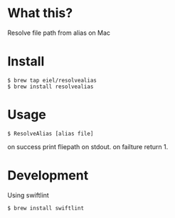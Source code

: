 # What this?

Resolve file path from alias on Mac

# Install

```
$ brew tap eiel/resolvealias
$ brew install resolvealias
```

# Usage

```
$ ResolveAlias [alias file]
```

on success print fliepath on stdout.
on failture return 1.

# Development

Using swiftlint

```
$ brew install swiftlint
```
